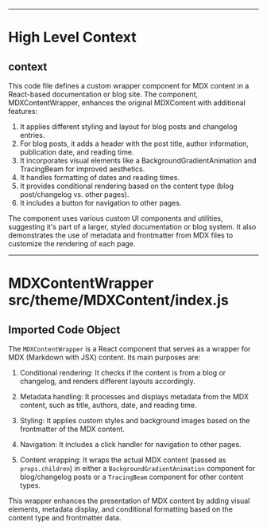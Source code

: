 

  ---
# High Level Context
## context
This code file defines a custom wrapper component for MDX content in a React-based documentation or blog site. The component, MDXContentWrapper, enhances the original MDXContent with additional features:

1. It applies different styling and layout for blog posts and changelog entries.
2. For blog posts, it adds a header with the post title, author information, publication date, and reading time.
3. It incorporates visual elements like a BackgroundGradientAnimation and TracingBeam for improved aesthetics.
4. It handles formatting of dates and reading times.
5. It provides conditional rendering based on the content type (blog post/changelog vs. other pages).
6. It includes a button for navigation to other pages.

The component uses various custom UI components and utilities, suggesting it's part of a larger, styled documentation or blog system. It also demonstrates the use of metadata and frontmatter from MDX files to customize the rendering of each page.

---
# MDXContentWrapper src/theme/MDXContent/index.js
## Imported Code Object
The `MDXContentWrapper` is a React component that serves as a wrapper for MDX (Markdown with JSX) content. Its main purposes are:

1. Conditional rendering: It checks if the content is from a blog or changelog, and renders different layouts accordingly.

2. Metadata handling: It processes and displays metadata from the MDX content, such as title, authors, date, and reading time.

3. Styling: It applies custom styles and background images based on the frontmatter of the MDX content.

4. Navigation: It includes a click handler for navigation to other pages.

5. Content wrapping: It wraps the actual MDX content (passed as `props.children`) in either a `BackgroundGradientAnimation` component for blog/changelog posts or a `TracingBeam` component for other content types.

This wrapper enhances the presentation of MDX content by adding visual elements, metadata display, and conditional formatting based on the content type and frontmatter data.

  